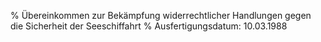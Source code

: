 % Übereinkommen zur Bekämpfung widerrechtlicher Handlungen gegen die Sicherheit der Seeschiffahrt
% Ausfertigungsdatum: 10.03.1988
 